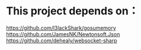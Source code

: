 # This project depends on：
https://github.com/l3lackShark/gosumemory
https://github.com/JamesNK/Newtonsoft.Json
https://github.com/dehealy/websocket-sharp